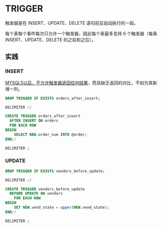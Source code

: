 # TRIGGER

触发器是在  INSERT、UPDATE、DELETE 语句前后自动执行的一段。

每个表每个事件每次只允许一个触发器，因此每个表最多支持 6 个触发器（每条 INSERT、UPDATE、DELETE 的之前和之后）。

## 实践

### INSERT

[MYSQL5以后，不允许触发器返回任何结果](https://blog.csdn.net/qinzaoxiaozhu/article/details/111037233)，而且缺乏返回的对比，不如为其新增一列。

```sql
DROP TRIGGER IF EXISTS orders_after_insert;

DELIMITER //

CREATE TRIGGER orders_after_insert
  AFTER INSERT ON orders
  FOR EACH ROW
BEGIN
    SELECT NEW.order_num INTO @order;
END//

DELIMITER ;
```

### UPDATE

```sql
DROP TRIGGER IF EXISTS vendors_before_update;

DELIMITER //

CREATE TRIGGER vendors_before_update
  BEFORE UPDATE ON vendors
    FOR EACH ROW
BEGIN
    SET NEW.vend_state = upper(NEW.vend_state);
END//

DELIMITER ;
```
